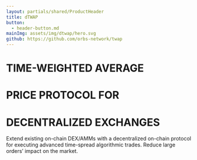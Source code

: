 ```yaml
---
layout: partials/shared/ProductHeader
title: dTWAP
button:
  - header-button.md
mainImg: assets/img/dtwap/hero.svg
github: https://github.com/orbs-network/twap
---
```


# TIME-WEIGHTED AVERAGE
# PRICE PROTOCOL FOR
# DECENTRALIZED EXCHANGES

Extend existing on-chain DEX/AMMs with a decentralized on-chain protocol for executing advanced time-spread algorithmic trades. Reduce large orders’ impact on the market.